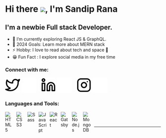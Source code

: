 # Hi there <img src="https://github.com/TheDudeThatCode/TheDudeThatCode/blob/master/Assets/Hi.gif" width="30px">, I'm Sandip Rana

## I'm a newbie Full stack Developer.

- 🔭 I’m currently exploring React JS & GraphQL.
- 🥅 2024 Goals: Learn more about MERN stack
- ⚡ Hobby: I love to read about tech and space 🌌
- 😁 Fun Fact : I explore social media in my free time

### Connect with me:

[![website](./img/twitter-light.svg)](https://twitter.com/sandipxr#gh-light-mode-only)
[![website](./img/twitter-dark.svg)](https://twitter.com/sandipxr#gh-dark-mode-only)
&nbsp;&nbsp;
[![website](./img/linkedin-light.svg)](https://linkedin.com/in/sandip-m-rana#gh-light-mode-only)
[![website](./img/linkedin-dark.svg)](https://linkedin.com/in/sandip-m-rana#gh-dark-mode-only)
&nbsp;&nbsp;
[![website](./img/instagram-light.svg)](https://instagram.com/elaichiwalibiryani#gh-light-mode-only)
[![website](./img/instagram-dark.svg)](https://instagram.com/elaichiwalibiryani#gh-dark-mode-only)

### Languages and Tools:

<img align="left" alt="HTML5" width="26px" src="https://cdn.jsdelivr.net/gh/devicons/devicon/icons/html5/html5-original.svg" style="padding-right:10px;" />
<img align="left" alt="CSS3" width="26px" src="https://cdn.jsdelivr.net/gh/devicons/devicon/icons/css3/css3-original.svg" style="padding-right:10px;" />
<img align="left" alt="Sass" width="26px" src="https://cdn.jsdelivr.net/gh/devicons/devicon/icons/sass/sass-original.svg" style="padding-right:10px;" />
<img align="left" alt="JavaScript" width="26px" src="https://cdn.jsdelivr.net/gh/devicons/devicon/icons/javascript/javascript-original.svg" style="padding-right:10px;" />
<img align="left" alt="React" width="26px" src="https://cdn.jsdelivr.net/gh/devicons/devicon/icons/react/react-original.svg" style="padding-right:10px;" />
<img align="left" alt="Gatsby" width="26px" src="https://cdn.jsdelivr.net/gh/devicons/devicon/icons/express/express-original.svg" style="padding-right:10px;" />
<img align="left" alt="Node.js" width="26px" src="https://cdn.jsdelivr.net/gh/devicons/devicon/icons/nodejs/nodejs-original.svg" style="padding-right:10px;" />
<img align="left" alt="MongoDB" width="26px" src="https://cdn.jsdelivr.net/gh/devicons/devicon/icons/mongodb/mongodb-original.svg" style="padding-right:10px;" />
<br />
<br />

---
